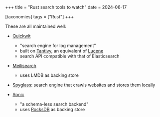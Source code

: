 +++
title = "Rust search tools to watch"
date = 2024-06-17

[taxonomies]
tags = ["Rust"]
+++

These are all maintained well:

- [Quickwit]

  - "search engine for log management"
  - built on [Tantivy], an equivalent of [Lucene]
  - search API compatible with that of Elasticsearch

- [Meilisearch]
  - uses LMDB as backing store

- [Spyglass]: search engine that crawls websites and stores them locally

- [Sonic]

  - "a schema-less search backend"
  - uses [RocksDB] as backing store

[Quickwit]: https://github.com/quickwit-oss/quickwit
[Tantivy]: https://github.com/quickwit-oss/tantivy
[Lucene]: https://github.com/apache/lucene
[Meilisearch]: https://github.com/meilisearch/meilisearch
[BonsaiDb]: https://github.com/khonsulabs/bonsaidb
[Nebari]: https://github.com/khonsulabs/nebari
[update]: https://bonsaidb.io/blog/durable-writes
[Sonic]: https://github.com/valeriansaliou/sonic
[RocksDB]: https://github.com/facebook/rocksdb
[Spyglass]: https://github.com/a5huynh/spyglass
